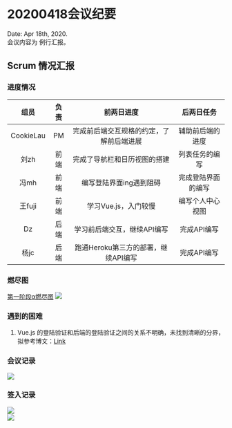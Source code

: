 # 20200418会议纪要  

Date: Apr 18th, 2020.  
会议内容为 例行汇报。

## Scrum 情况汇报
### 进度情况  
|组员|负责|前两日进度|后两日任务|   
|:--:|:--:|:--:|:--:|
|CookieLau|PM|完成前后端交互规格的约定，了解前后端进展|辅助前后端的进度|
|刘zh|前端|完成了导航栏和日历视图的搭建|列表任务的编写|
|冯mh|前端|编写登陆界面ing遇到阻碍|完成登陆界面的编写|
|王fuji|前端|学习Vue.js，入门较慢|编写个人中心视图|
|Dz|后端|学习前后端交互，继续API编写|完成API编写|
|杨jc|后端|跑通Heroku第三方的部署，继续API编写|完成API编写|  

### 燃尽图
[第一阶段α燃尽图](http://radekstepan.com/burnchart/#!/SE-UltraSoft/docs/1) 
![](https://i.niupic.com/images/2020/04/19/7s8U.png)  

### 遇到的困难
1. Vue.js 的登陆验证和后端的登陆验证之间的关系不明确，未找到清晰的分界，拟参考博文：[Link](https://juejin.im/post/591aa14f570c35006961acac)  

### 会议记录  
![](https://i.niupic.com/images/2020/04/19/7s8T.jpg)  


### 签入记录
![](https://i.niupic.com/images/2020/04/19/7s8V.png)  
![](https://i.niupic.com/images/2020/04/19/7s8W.png)  

